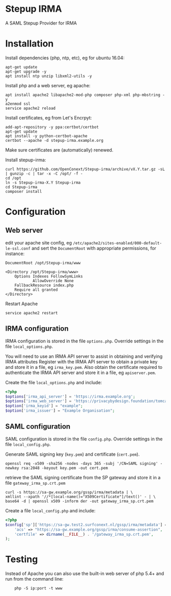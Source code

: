 # Stepup IRMA

A SAML Stepup Provider for IRMA

# Installation

Install dependencies (php, ntp, etc), eg for ubuntu 16.04:

	apt-get update
	apt-get upgrade -y
	apt install ntp unzip libxml2-utils -y

Install php and a web server, eg apache:

	apt install apache2 libapache2-mod-php composer php-xml php-mbstring -y
	a2enmod ssl
	service apache2 reload

Install certificates, eg from Let's Encrpyt:

	add-apt-repository -y ppa:certbot/certbot
	apt-get update
	apt install -y python-certbot-apache
	certbot --apache -d stepup-irma.example.org

Make sure certificates are (automatically) renewed.

Install stepup-irma:

	curl https://github.com/OpenConext/Stepup-irma/archive/vX.Y.tar.gz -sL | gunzip -c | tar -x -C /opt/ -f -
	cd /opt
	ln -s Stepup-irma-X.Y Stepup-irma
	cd Stepup-irma
	composer install

# Configuration

## Web server

edit your apache site config, eg `/etc/apache2/sites-enabled/000-default-le-ssl.conf` and sert the `DocumentRoot` with appropriate permissions, for instance:

	DocumentRoot /opt/Stepup-irma/www

	<Directory /opt/Stepup-irma/www>
		Options Indexes FollowSymLinks
                AllowOverride None
		FallbackResource index.php
		Require all granted
	</Directory>

Restart Apache

	service apache2 restart

## IRMA configuration

IRMA configuration is stored in the file `options.php`. Override settings in the file `local_options.php`.

You will need to use an IRMA API server to assist in obtaining and verifying IRMA attributes
Register with the IRMA API server to obtain a private key  and store it in a file, eg `irma_key.pem`.
Also obtain the certificate required to authenticate the IRMA API server and store it in a file, eg `apiserver.pem`.

Create the file `local_options.php` and include:

```php
<?php
$options['irma_api_server'] = 'https://irma.example.org';
$options['irma_web_server'] = 'https://privacybydesign.foundation/tomcat/irma_api_server';
$option['irma_keyid'] = "example";
$option['irma_issuer'] = "Example Organisation";
```

## SAML configuration

SAML configuration is stored in the file `config.php`. Override settings in the file `local_config.php`.

Generate SAML signing key (`key.pem`) and certificate (`cert.pem`).

	openssl req -x509 -sha256 -nodes -days 365 -subj '/CN=SAML signing' -newkey rsa:2048 -keyout key.pem -out cert.pem

retrieve the SAML signing certificate from the SP gateway and store it in a file `gateway_irma_sp.crt.pem`

	curl -s https://sa-gw.example.org/gssp/irma/metadata | \
	xmllint --xpath '//*[local-name()="X509Certificate"]/text()' - | \
	base64 -d | openssl x509 -inform der -out gateway_irma_sp.crt.pem

Create a file `local_config.php` and include:

```php
<?php
$config['sp']['https://sa-gw.test2.surfconext.nl/gssp/irma/metadata'] = array(
    'acs' => "https://sa-gw.example.org/gssp/irma/consume-assertion",
    'certfile' => dirname(__FILE__) . '/gateway_irma_sp.crt.pem',
);
```

# Testing

Instead of Apache you can also use the built-in web server of php 5.4+ and run from the command line:

        php -S ip:port -t www
